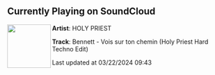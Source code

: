 ## Currently Playing on SoundCloud

[<img align="left" width="100" src="https://i1.sndcdn.com/artworks-btVhAOGEp7ksCrhh-6tEjWA-t500x500.jpg">](https://soundcloud.com/holypriest_music/bennett-vois-sur-ton-chemin-holy-priest-edit)

**Artist**: HOLY PRIEST 

**Track**: Bennett - Vois sur ton chemin (Holy Priest Hard Techno Edit)

Last updated at 03/22/2024 09:43
